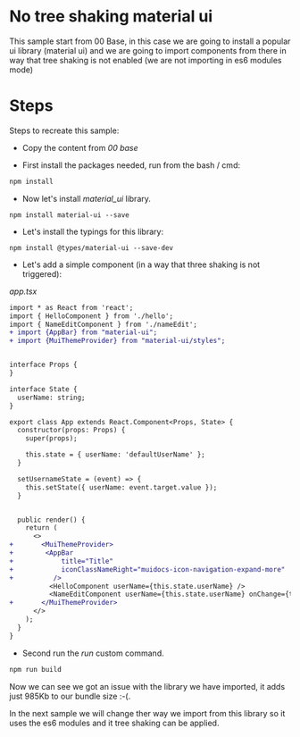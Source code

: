 # No tree shaking material ui

This sample start from 00 Base, in this case we are going to install a popular ui library (material ui)
and we are going to import components from there in way that tree shaking is not enabled (we are not
importing in es6 modules mode)

# Steps

Steps to recreate this sample:

- Copy the content from _00 base_

- First install the packages needed, run from the bash / cmd:

```bash
npm install
```

- Now let's install _material_ui_ library.

```
npm install material-ui --save
```

- Let's install the typings for this library:

```
npm install @types/material-ui --save-dev
```

- Let's add a simple component (in a way that three shaking is not triggered):

_app.tsx_

```diff
import * as React from 'react';
import { HelloComponent } from './hello';
import { NameEditComponent } from './nameEdit';
+ import {AppBar} from "material-ui";
+ import {MuiThemeProvider} from "material-ui/styles";


interface Props {
}

interface State {
  userName: string;
}

export class App extends React.Component<Props, State> {
  constructor(props: Props) {
    super(props);

    this.state = { userName: 'defaultUserName' };
  }

  setUsernameState = (event) => {
    this.setState({ userName: event.target.value });
  }


  public render() {
    return (
      <>
+       <MuiThemeProvider>
+        <AppBar
+            title="Title"
+            iconClassNameRight="muidocs-icon-navigation-expand-more"
+          />
          <HelloComponent userName={this.state.userName} />
          <NameEditComponent userName={this.state.userName} onChange={this.setUsernameState} />
+       </MuiThemeProvider>
      </>
    );
  }
}
```

- Second run the _run_ custom command.

```bash
npm run build
```

Now we can see we got an issue with the library we have imported, it adds just 985Kb to our bundle size :-(.

In the next sample we will change ther way we import from this library so it uses the es6 modules and it tree shaking can be applied.
